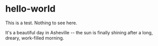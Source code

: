 # hello-world
This is a test. Nothing to see here.

It's a beautiful day in Asheville -- the sun is finally shining after a long, dreary, work-filled morning.
